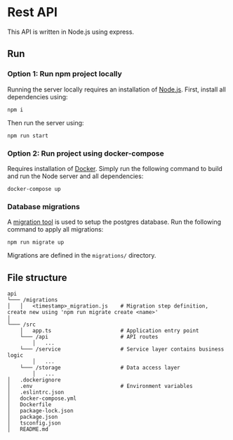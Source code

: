 # Rest API
This API is written in Node.js using express.

## Run
### Option 1: Run npm project locally
Running the server locally requires an installation of [Node.js](https://nodejs.dev/en/). 
First, install all dependencies using:
```shell
npm i
```

Then run the server using:
```
npm run start
```

### Option 2: Run project using docker-compose
Requires installation of [Docker](https://docs.docker.com/). 
Simply run the following command to build and run the Node server and all dependencies:
```shell
docker-compose up
```

### Database migrations
A [migration tool](https://salsita.github.io/node-pg-migrate/#/) is used to setup the postgres database.
Run the following command to apply all migrations:
```shell
npm run migrate up
```
Migrations are defined in the `migrations/` directory.

## File structure
```
api
└─── /migrations
│   │   <timestamp>_migration.js    # Migration step definition, create new using 'npm run migrate create <name>'
│   
└─── /src
    │   app.ts                      # Application entry point
    └─── /api                       # API routes
        │   ...
    └─── /service                   # Service layer contains business logic
        │   ...
    └─── /storage                   # Data access layer
        │   ...
│   .dockerignore
│   .env                            # Environment variables
│   .eslintrc.json
│   docker-compose.yml
│   Dockerfile
│   package-lock.json
│   package.json
│   tsconfig.json
│   README.md
```